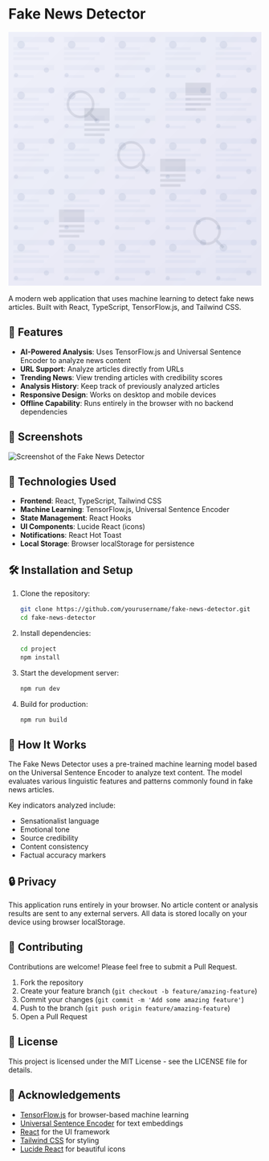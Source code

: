 # Fake News Detector

![Fake News Detector](project/public/images/news-background.svg)

A modern web application that uses machine learning to detect fake news articles. Built with React, TypeScript, TensorFlow.js, and Tailwind CSS.

## 🚀 Features

- **AI-Powered Analysis**: Uses TensorFlow.js and Universal Sentence Encoder to analyze news content
- **URL Support**: Analyze articles directly from URLs
- **Trending News**: View trending articles with credibility scores
- **Analysis History**: Keep track of previously analyzed articles
- **Responsive Design**: Works on desktop and mobile devices
- **Offline Capability**: Runs entirely in the browser with no backend dependencies

## 📸 Screenshots

![Screenshot of the Fake News Detector](screenshot.png)

## 🔧 Technologies Used

- **Frontend**: React, TypeScript, Tailwind CSS
- **Machine Learning**: TensorFlow.js, Universal Sentence Encoder
- **State Management**: React Hooks
- **UI Components**: Lucide React (icons)
- **Notifications**: React Hot Toast
- **Local Storage**: Browser localStorage for persistence

## 🛠️ Installation and Setup

1. Clone the repository:
   ```bash
   git clone https://github.com/yourusername/fake-news-detector.git
   cd fake-news-detector
   ```

2. Install dependencies:
   ```bash
   cd project
   npm install
   ```

3. Start the development server:
   ```bash
   npm run dev
   ```

4. Build for production:
   ```bash
   npm run build
   ```

## 🧠 How It Works

The Fake News Detector uses a pre-trained machine learning model based on the Universal Sentence Encoder to analyze text content. The model evaluates various linguistic features and patterns commonly found in fake news articles.

Key indicators analyzed include:
- Sensationalist language
- Emotional tone
- Source credibility
- Content consistency
- Factual accuracy markers

## 🔒 Privacy

This application runs entirely in your browser. No article content or analysis results are sent to any external servers. All data is stored locally on your device using browser localStorage.

## 🤝 Contributing

Contributions are welcome! Please feel free to submit a Pull Request.

1. Fork the repository
2. Create your feature branch (`git checkout -b feature/amazing-feature`)
3. Commit your changes (`git commit -m 'Add some amazing feature'`)
4. Push to the branch (`git push origin feature/amazing-feature`)
5. Open a Pull Request

## 📄 License

This project is licensed under the MIT License - see the LICENSE file for details.

## 🙏 Acknowledgements

- [TensorFlow.js](https://www.tensorflow.org/js) for browser-based machine learning
- [Universal Sentence Encoder](https://github.com/tensorflow/tfjs-models/tree/master/universal-sentence-encoder) for text embeddings
- [React](https://reactjs.org/) for the UI framework
- [Tailwind CSS](https://tailwindcss.com/) for styling
- [Lucide React](https://lucide.dev/) for beautiful icons
